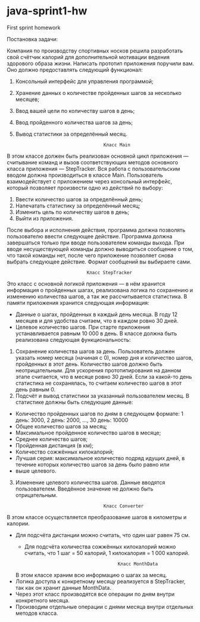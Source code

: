 # java-sprint1-hw
First sprint homework
                                  

Постановка задачи:

Компания по производству спортивных носков решила разработать свой счётчик калорий для 
дополнительной мотивации ведения здорового образа жизни. Написать прототип приложения поручили вам.
Оно должно предоставлять следующий функционал:

1) Консольный интерфейс для управления программой;
2) Хранение данных о количестве пройденных шагов за несколько месяцев;
3) Ввод вашей цели по количеству шагов в день;
4) Ввод пройденного количества шагов за день;
5) Вывод статистики за определённый месяц.


                                        Класс Main
В этом классе должен быть реализован основной цикл приложения — считывание команд и вызов соответствующих методов 
основного класса приложения — StepTracker. Вся работа с пользовательским вводом должна производиться в классе Main.
Пользователь взаимодействует с приложением через консольный интерфейс, который позволяет произвести одно из 
действий по выбору:
1) Ввести количество шагов за определённый день;
2) Напечатать статистику за определённый месяц;
3) Изменить цель по количеству шагов в день;
4) Выйти из приложения.

 После выбора и исполнения действия, программа должна позволять пользователю ввести следующее действие. 
Программа должна завершаться только при вводе пользователем команды выхода. При вводе несуществующей команды 
должно выводиться сообщение о том, что такой команды нет, после чего приложение позволяет снова выбрать следующее 
действие. Формат сообщений вы выбираете сами.

                                  Класс StepTracker
Это класс с основной логикой приложения — в нём хранится информация о пройденных шагах, реализована логика по 
сохранению и изменению количества шагов, а так же рассчитывается статистика.
В памяти приложения хранится следующая информация:

- Данные о шагах, пройденных в каждый день месяца. В году 12 месяцев и для удобства считаем, что в каждом ровно 30 дней.
- Целевое количество шагов. При старте приложения устанавливается равным 10 000 в день.
В классе должна быть реализована следующая функциональность:

1) Сохранение количества шагов за день. Пользователь должен указать номер месяца (начиная с 0), номер дня и 
количество шагов, пройденных в этот день. Количество шагов должно быть неотрицательным. Для ускорения прототипирования
на данном этапе считается, что в месяце ровно 30 дней. Если за какой-то день статистика не сохранялась, то считаем 
количество шагов в этот день равным 0.
2) Подсчёт и вывод статистики за указанный пользователем месяц. В статистике должны быть следующие данные:
- Количество пройденных шагов по дням в следующем формате:
1 день: 3000, 2 день: 2000, ..., 30 день: 10000
- Общее количество шагов за месяц;
- Максимальное пройденное количество шагов в месяце;
- Среднее количество шагов;
- Пройденная дистанция (в км);
- Количество сожжённых килокалорий;
- Лучшая серия: максимальное количество подряд идущих дней, в течение которых количество шагов за день было равно или 
- выше целевого.

3) Изменение целевого количества шагов. Данные вводятся пользователем. Введённое значение не должно быть отрицательным.

                                        Класс Converter
В этом классе осуществляется преобразование шагов в километры и калории.
- Для подсчёта дистанции можно считать, что один шаг равен 75 см.
  - Для подсчёта количества сожжённых килокалорий можно считать, что 1 шаг = 50 калорий, 1 килокалория = 1 000 калорий.

                                           Класс MonthData
   В этом классе храним всю информацию о шагах за месяц. 
 - Логика доступа к конкретному месяцу реализуется в StepTracker, так как он хранит данные MonthData.
 - Через этот класс производятся все операции по дням внутри конкретного месяца.
 - Производим отдельные операции с днями месяца внутри отдельных методов класса. 

